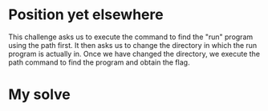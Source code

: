# Position yet elsewhere
This challenge asks us to execute the command to find the "run" program using the path first. It then asks us to change the directory in which the run program is actually in. Once we have changed the directory, we execute the path command to find the program and obtain the flag.
# My solve


